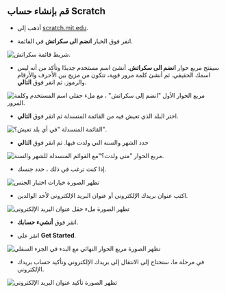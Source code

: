 ## قم بإنشاء حساب Scratch

- أذهب إلى [scratch.mit.edu](https://scratch.mit.edu).

- انقر فوق الخيار **انضم الى سكراتش** في القائمة.

![شريط قائمة سكراتش.](images/join.png)

- سيفتح مربع حوار **انضم الى سكراتش**. أنشئ اسم مستخدم جديدًا وتأكد من أنه ليس اسمك الحقيقي. ثم أنشئ كلمة مرور قوية، تتكون من مزيج بين الأحرف والأرقام والرموز. ثم انقر فوق **التالي**.

![مربع الحوار الأول "انضم إلى سكراتش" ، مع ملء حقلي اسم المستخدم وكلمة المرور.](images/username.png)

- اختر البلد الذي تعيش فيه من القائمة المنسدلة ثم انقر فوق **التالي**.

![القائمة المنسدلة "في أي بلد تعيش؟".](images/country.png)

- حدد الشهر والسنة التي ولدت فيها. ثم انقر فوق **التالي**

![مربع الحوار "متى ولدت؟"مع القوائم المنسدلة للشهر والسنة.](images/age.png)

- إذا كنت ترغب في ذلك ، حدد جنسك.

![تظهر الصورة خيارات اختيار الجنس](images/gender.png)

- اكتب عنوان بريدك الإلكتروني أو عنوان البريد الإلكتروني لأحد الوالدين.

![تظهر الصورة ملء حقل عنوان البريد الإلكتروني](images/email.png)

- انقر فوق **أنشيء حسابك**.

- انقر على **Get Started**.

![تظهر الصورة مربع الحوار النهائي مع البدء في الجزء السفلي](images/start.png)

- في مرحلة ما، ستحتاج إلى الانتقال إلى بريدك الإلكتروني وتأكيد حساب بريدك الإلكتروني.

![تظهر الصورة تأكيد عنوان البريد الإلكتروني](images/confirm.png)

